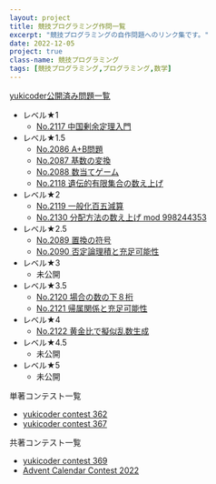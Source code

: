 ```yaml
---
layout: project
title: 競技プログラミング作問一覧
excerpt: "競技プログラミングの自作問題へのリンク集です。"
date: 2022-12-05
project: true
class-name: 競技プログラミング
tags: [競技プログラミング,プログラミング,数学]
---
```



[yukicoder公開済み問題一覧](https://yukicoder.me/users/5376/problems)

- レベル★1
  - [No.2117 中国剰余定理入門](https://yukicoder.me/problems/no/2117)
- レベル★1.5
  - [No.2086 A+B問題](https://yukicoder.me/problems/no/2086)
  - [No.2087 基数の変換](https://yukicoder.me/problems/no/2087)
  - [No.2088 数当てゲーム](https://yukicoder.me/problems/no/2088)
  - [No.2118 遺伝的有限集合の数え上げ](https://yukicoder.me/problems/no/2118)
- レベル★2
  - [No.2119 一般化百五減算](https://yukicoder.me/problems/no/2119)
  - [No.2130 分配方法の数え上げ mod 998244353](https://yukicoder.me/problems/no/2130)
- レベル★2.5
  - [No.2089 置換の符号](https://yukicoder.me/problems/no/2089)
  - [No.2090 否定論理積と充足可能性](https://yukicoder.me/problems/no/2090)
- レベル★3
  - 未公開
- レベル★3.5
  - [No.2120 場合の数の下８桁](https://yukicoder.me/problems/no/2120)
  - [No.2121 帰属関係と充足可能性](https://yukicoder.me/problems/no/2121)
- レベル★4
  - [No.2122 黄金比で擬似乱数生成](https://yukicoder.me/problems/no/2122)
- レベル★4.5
  - 未公開
- レベル★5
  - 未公開

単著コンテスト一覧
- [yukicoder contest 362](https://yukicoder.me/contests/405)
- [yukicoder contest 367](https://yukicoder.me/contests/411)

共著コンテスト一覧
- [yukicoder contest 369](https://yukicoder.me/contests/409)
- [Advent Calendar Contest 2022](https://yukicoder.me/contests/416)
